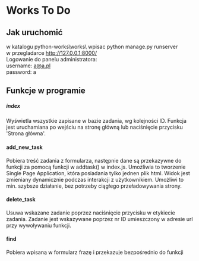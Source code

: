 # Works To Do

## Jak uruchomić

w katalogu python-works\works\ wpisac python manage.py runserver\
w przegladarce http://127.0.0.1:8000/ \
Logowanie do panelu administratora:\
username: a@a.pl     \
password: a

## Funkcje w programie

##### index
Wyświetla wszystkie zapisane w bazie zadania, wg kolejności ID. Funkcja jest uruchamiana po wejściu na stronę główną lub naciśnięcie przycisku 'Strona główna'.

#### add_new_task
Pobiera treść zadania z formularza, następnie dane są przekazywne do funkcji za pomocą funkcji w addtask() w index.js. Umożliwia to tworzenie Single Page Application, która posiadania tylko jednen plik html. Widok jest zmieniany dynamicznie podczas interakcji z użytkownikiem. Umożliwi to min. szybsze działanie, bez potrzeby ciągłego przeładowywania strony.

#### delete_task
Usuwa wskazane zadanie poprzez naciśnięcie przycisku w etykiecie zadania. Zadanie jest wskazywane poprzez nr ID umieszczony w adresie url przy wywoływaniu funkcji.

#### find
Pobiera wpisaną w formularz frazę i przekazuje bezpośrednio do funkcji metodą post. Następnie jest sprawdzana obecność szukanej frazy kolejno we wszystkich opisach zadań w bazie danych. Jeżli fraza znajduje się w opisie, pojedyncze zadanie jest dodawane do listy. Jeżeli nie to jest pomijany. Lista obiektów jest przekazana do wyświetlenia w pliku index.html.

#### panel administratora
Dodana wyszukiwarka i wyświetlanie ID zadania opisem na liście.

## Co warto dodać do programu*
- paginator - ograniczy ilość etykiet na stronie
- status etykiety - kryterium wykonalności, kolory, przesuwanie w poziomie
- pozycjonowanie etykiet na liście - można je przesuwać w pionie
- responsywny front-end - wygląd zmienia się wg. wymiarów ekranu, dostosowanie do np. tabletów i telefonów
- daty
- statystyki
- rozbudowane filtry w wszukiwarce
- zamiana TextField w modelu na RichTextField, co doda konfigurowalny edytor textu
- rozbudowa panelu administratora

